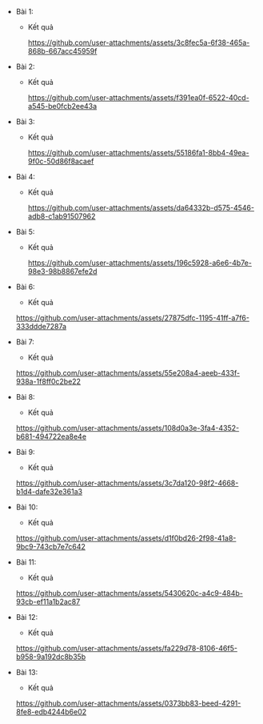 + Bài 1:
    + Kết quả

      https://github.com/user-attachments/assets/3c8fec5a-6f38-465a-868b-667acc45959f

+ Bài 2:
    + Kết quả

      https://github.com/user-attachments/assets/f391ea0f-6522-40cd-a545-be0fcb2ee43a

+ Bài 3:
    + Kết quả

      https://github.com/user-attachments/assets/55186fa1-8bb4-49ea-9f0c-50d86f8acaef

+ Bài 4:
    + Kết quả

      https://github.com/user-attachments/assets/da64332b-d575-4546-adb8-c1ab91507962

+ Bài 5:
    + Kết quả

      https://github.com/user-attachments/assets/196c5928-a6e6-4b7e-98e3-98b8867efe2d

+ Bài 6:
    + Kết quả

    https://github.com/user-attachments/assets/27875dfc-1195-41ff-a7f6-333ddde7287a

+ Bài 7:
    + Kết quả

    https://github.com/user-attachments/assets/55e208a4-aeeb-433f-938a-1f8ff0c2be22

+ Bài 8:
    + Kết quả

    https://github.com/user-attachments/assets/108d0a3e-3fa4-4352-b681-494722ea8e4e
    
+ Bài 9:
    + Kết quả

    https://github.com/user-attachments/assets/3c7da120-98f2-4668-b1d4-dafe32e361a3

+ Bài 10:
    + Kết quả

    https://github.com/user-attachments/assets/d1f0bd26-2f98-41a8-9bc9-743cb7e7c642

+ Bài 11:
    + Kết quả

    https://github.com/user-attachments/assets/5430620c-a4c9-484b-93cb-ef11a1b2ac87

+ Bài 12:
    + Kết quả

    https://github.com/user-attachments/assets/fa229d78-8106-46f5-b958-9a192dc8b35b

+ Bài 13:
    + Kết quả

    https://github.com/user-attachments/assets/0373bb83-beed-4291-8fe8-edb4244b6e02
